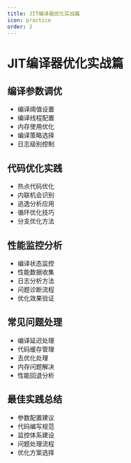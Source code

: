 ```yaml
---
title: JIT编译器优化实战篇
icon: practice
order: 2
---
```


# JIT编译器优化实战篇

## 编译参数调优
- 编译阈值设置
- 编译线程配置
- 内存使用优化
- 编译策略选择
- 日志级别控制

## 代码优化实践
- 热点代码优化
- 内联机会识别
- 逃逸分析应用
- 循环优化技巧
- 分支优化方法

## 性能监控分析
- 编译状态监控
- 性能数据收集
- 日志分析方法
- 问题诊断流程
- 优化效果验证

## 常见问题处理
- 编译延迟处理
- 代码缓存管理
- 去优化处理
- 内存问题解决
- 性能回退分析

## 最佳实践总结
- 参数配置建议
- 代码编写规范
- 监控体系建设
- 问题处理流程
- 优化方案选择

